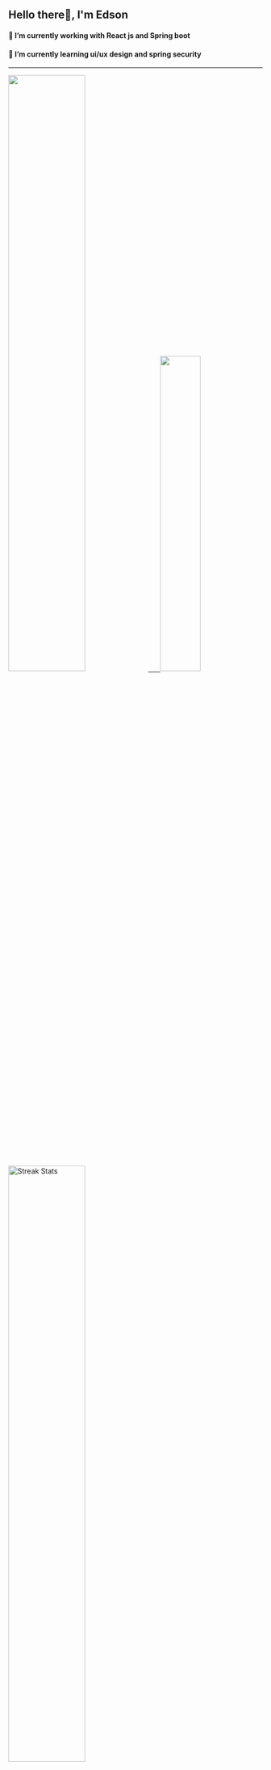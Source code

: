 
## Hello there👋, I'm Edson 

#### 🔭 I’m currently working with React js and Spring boot 
#### 🌱 I’m currently learning ui/ux design and spring security
---
    
  

 <p align="left">
  <a href="https://github.com/EdsonNhancale">
  <img width=55% src="https://github-readme-stats.vercel.app/api?username=EdsonNhancale&show_icons=true&theme=dracula&include_all_commits=true&count_private=true"/>&nbsp;&nbsp;&nbsp;&nbsp;&nbsp;
  <img  width=40% src="https://github-readme-stats.vercel.app/api/top-langs/?username=EdsonNhancale&layout=compact&langs_count=7&theme=dracula"/>
</p>

  <p align="left">
    <a href="https://github.com/EdsonNhancale"><img width=55% alt="Streak Stats" src="https://github-readme-streak-stats.herokuapp.com/?user=EdsonNhancale&theme=dracula"/></a>
   </p>

 
 <!--START_SECTION:waka-->

```text
From: 16 November 2022 - To: 29 April 2023

Total Time: 321 hrs

JavaScript       267 hrs 22 mins ████████████████████▓░░░░   83.29 %
Dart             14 hrs 6 mins   █░░░░░░░░░░░░░░░░░░░░░░░░   04.40 %
Java             6 hrs 49 mins   ▓░░░░░░░░░░░░░░░░░░░░░░░░   02.12 %
Other            6 hrs 43 mins   ▓░░░░░░░░░░░░░░░░░░░░░░░░   02.09 %
```

<!--END_SECTION:waka-->

<div> 
  <a href="www.linkedin.com/in/edson-nhancale-7849781a6" target="_blank"><img src="https://img.shields.io/badge/-LinkedIn-%230077B5?style=for-the-badge&logo=linkedin&logoColor=white" target="_blank"></a> 

</div>

